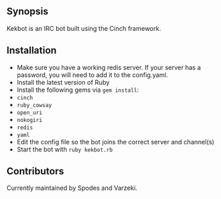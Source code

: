 ## Synopsis

Kekbot is an IRC bot built using the Cinch framework.

## Installation

* Make sure you have a working redis server. If your server has a password, you will need to add it to the config.yaml.
* Install the latest version of Ruby
* Install the following gems via `gem install`:
 * `cinch`
 * `ruby_cowsay`
 * `open_uri`
 * `nokogiri`
 * `redis`
 * `yaml`
* Edit the config file so the bot joins the correct server and channel(s)
* Start the bot with `ruby kekbot.rb`

## Contributors

Currently maintained by Spodes and Varzeki.

